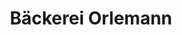 ---
title: "Bäckerei Orlemann"
url: /ottenhoefen-im-schwarzwald/baeckerei-orlemann/
shop: Bäckerei
---